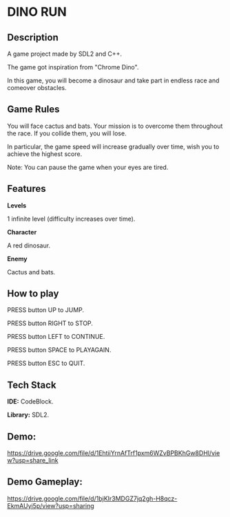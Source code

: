 
# DINO RUN


## Description

A game project made by SDL2 and C++.

The game got inspiration from "Chrome Dino".

In this game, you will become a dinosaur and take part in endless race and comeover obstacles.
## Game Rules

You will face cactus and bats. Your mission is to overcome them throughout the race. If you collide them, you will lose. 

In particular, the game speed will increase gradually over time, wish you to achieve the highest score.

Note: You can pause the game when your eyes are tired.
## Features

**Levels**

1 infinite level (difficulty increases over time).

**Character**

A red dinosaur.

**Enemy**

Cactus and bats.
## How to play

PRESS button UP to JUMP. 

PRESS button RIGHT to STOP.

PRESS button LEFT to CONTINUE.

PRESS button SPACE to PLAYAGAIN.

PRESS button ESC to QUIT.
## Tech Stack

**IDE:** CodeBlock.

**Library:** SDL2. 

## Demo:
https://drive.google.com/file/d/1EhtiiYrnAfTrf1pxm6WZvBPBKhGw8DHl/view?usp=share_link
## Demo Gameplay:
https://drive.google.com/file/d/1bjKIr3MDGZ7jq2gh-H8qcz-EkmAUyi5p/view?usp=sharing
